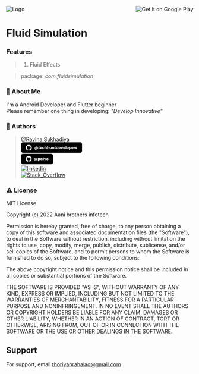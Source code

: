 ![Logo](/art/ic_logo.png) <a href="https://play.google.com/store/apps/details?id=com.fluidsimulation"><img alt="Get it on Google Play" align="right" src="https://play.google.com/intl/en_us/badges/images/generic/en-play-badge.png" height=56px /></a>

# Fluid Simulation

### Features

> 1. Fluid Effects

> package: *com.fluidsimulation*

### 🚀 About Me

I'm a Android Developer and Flutter beginner <br />
Please remember one thing in developing: *"Develop Innovative"*

### 📝 Authors

> [@Ravina Sukhadiya](https://github.com/RavinaAB06) <br />
> [![techhuntdevelopers](/art/ic_github.png)](https://github.com/techhuntdevelopers) <br />
> [![palyo](/art/ic_github_palyo.png)](https://github.com/palyo) <br />
> [![linkedin](https://img.shields.io/badge/linkedin-0A66C2?style=for-the-badge&logo=linkedin&logoColor=white)](https://www.linkedin.com/in/thoriya-prahalad-1b6a82137) <br />
> [![Stack_Overflow](https://img.shields.io/badge/Stack_Overflow-FE7A16?style=for-the-badge&logo=stack-overflow&logoColor=white)](https://stackoverflow.com/users/9917404/thoriya-prahalad)

### ⚠️ License

MIT License

Copyright (c) 2022 Aani brothers infotech

Permission is hereby granted, free of charge, to any person obtaining a copy
of this software and associated documentation files (the "Software"), to deal
in the Software without restriction, including without limitation the rights
to use, copy, modify, merge, publish, distribute, sublicense, and/or sell
copies of the Software, and to permit persons to whom the Software is
furnished to do so, subject to the following conditions:

The above copyright notice and this permission notice shall be included in all
copies or substantial portions of the Software.

THE SOFTWARE IS PROVIDED "AS IS", WITHOUT WARRANTY OF ANY KIND, EXPRESS OR
IMPLIED, INCLUDING BUT NOT LIMITED TO THE WARRANTIES OF MERCHANTABILITY,
FITNESS FOR A PARTICULAR PURPOSE AND NONINFRINGEMENT. IN NO EVENT SHALL THE
AUTHORS OR COPYRIGHT HOLDERS BE LIABLE FOR ANY CLAIM, DAMAGES OR OTHER
LIABILITY, WHETHER IN AN ACTION OF CONTRACT, TORT OR OTHERWISE, ARISING FROM,
OUT OF OR IN CONNECTION WITH THE SOFTWARE OR THE USE OR OTHER DEALINGS IN THE
SOFTWARE.

## Support

For support, email thoriyaprahalad@gmail.com
